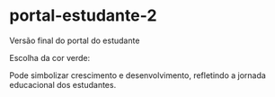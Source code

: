 # portal-estudante-2
Versão final do portal do estudante

Escolha da cor verde:

Pode simbolizar crescimento e desenvolvimento, refletindo a jornada educacional dos estudantes.
